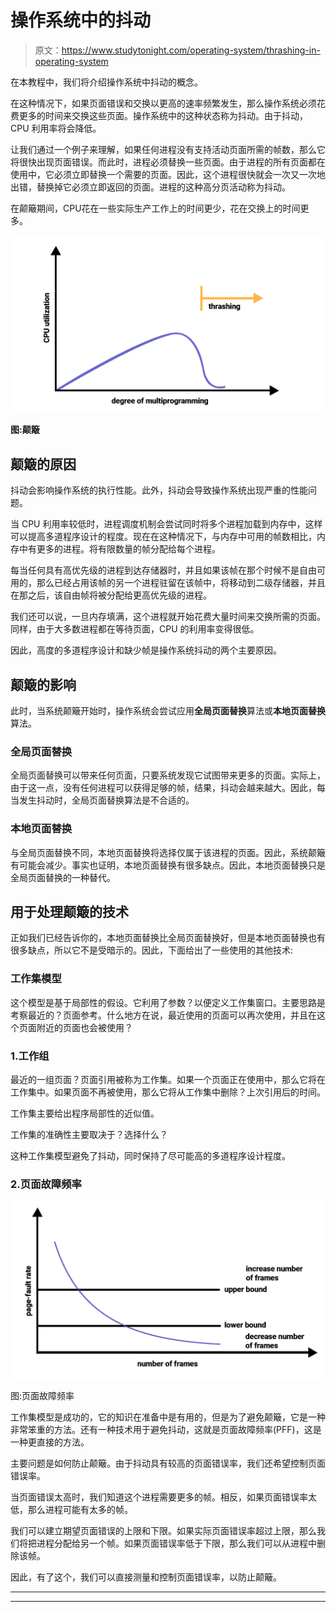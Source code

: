 # 操作系统中的抖动

> 原文：<https://www.studytonight.com/operating-system/thrashing-in-operating-system>

在本教程中，我们将介绍操作系统中抖动的概念。

在这种情况下，如果页面错误和交换以更高的速率频繁发生，那么操作系统必须花费更多的时间来交换这些页面。操作系统中的这种状态称为抖动。由于抖动，CPU 利用率将会降低。

让我们通过一个例子来理解，如果任何进程没有支持活动页面所需的帧数，那么它将很快出现页面错误。而此时，进程必须替换一些页面。由于进程的所有页面都在使用中，它必须立即替换一个需要的页面。因此，这个进程很快就会一次又一次地出错，替换掉它必须立即返回的页面。进程的这种高分页活动称为抖动。

在颠簸期间，CPU花在一些实际生产工作上的时间更少，花在交换上的时间更多。

![](img/08ccad69a7141b26443a7890d1438500.png)

**图:颠簸**

## 颠簸的原因

抖动会影响操作系统的执行性能。此外，抖动会导致操作系统出现严重的性能问题。

当 CPU 利用率较低时，进程调度机制会尝试同时将多个进程加载到内存中，这样可以提高多道程序设计的程度。现在在这种情况下，与内存中可用的帧数相比，内存中有更多的进程。将有限数量的帧分配给每个进程。

每当任何具有高优先级的进程到达存储器时，并且如果该帧在那个时候不是自由可用的，那么已经占用该帧的另一个进程驻留在该帧中，将移动到二级存储器，并且在那之后，该自由帧将被分配给更高优先级的进程。

我们还可以说，一旦内存填满，这个进程就开始花费大量时间来交换所需的页面。同样，由于大多数进程都在等待页面，CPU 的利用率变得很低。

因此，高度的多道程序设计和缺少帧是操作系统抖动的两个主要原因。

## 颠簸的影响

此时，当系统颠簸开始时，操作系统会尝试应用**全局页面替换**算法或**本地页面替换**算法。

### 全局页面替换

全局页面替换可以带来任何页面，只要系统发现它试图带来更多的页面。实际上，由于这一点，没有任何进程可以获得足够的帧，结果，抖动会越来越大。因此，每当发生抖动时，全局页面替换算法是不合适的。

### 本地页面替换

与全局页面替换不同，本地页面替换将选择仅属于该进程的页面。因此，系统颠簸有可能会减少。事实也证明，本地页面替换有很多缺点。因此，本地页面替换只是全局页面替换的一种替代。

## 用于处理颠簸的技术

正如我们已经告诉你的，本地页面替换比全局页面替换好，但是本地页面替换也有很多缺点，所以它不是受暗示的。因此，下面给出了一些使用的其他技术:

### 工作集模型

这个模型是基于局部性的假设。它利用了参数？以便定义工作集窗口。主要思路是考察最近的？页面参考。什么地方在说，最近使用的页面可以再次使用，并且在这个页面附近的页面也会被使用？

### 1.工作组

最近的一组页面？页面引用被称为工作集。如果一个页面正在使用中，那么它将在工作集中。如果页面不再被使用，那么它将从工作集中删除？上次引用后的时间。

工作集主要给出程序局部性的近似值。

工作集的准确性主要取决于？选择什么？

这种工作集模型避免了抖动，同时保持了尽可能高的多道程序设计程度。

### 2.页面故障频率

![](img/918ce8a84181877526012dcc2d820993.png)

图:页面故障频率

工作集模型是成功的，它的知识在准备中是有用的，但是为了避免颠簸，它是一种非常笨重的方法。还有一种技术用于避免抖动，这就是页面故障频率(PFF)，这是一种更直接的方法。

主要问题是如何防止颠簸。由于抖动具有较高的页面错误率，我们还希望控制页面错误率。

当页面错误太高时，我们知道这个进程需要更多的帧。相反，如果页面错误率太低，那么进程可能有太多的帧。

我们可以建立期望页面错误的上限和下限。如果实际页面错误率超过上限，那么我们将把进程分配给另一个帧。如果页面错误率低于下限，那么我们可以从进程中删除该帧。

因此，有了这个，我们可以直接测量和控制页面错误率，以防止颠簸。



* * *

* * *